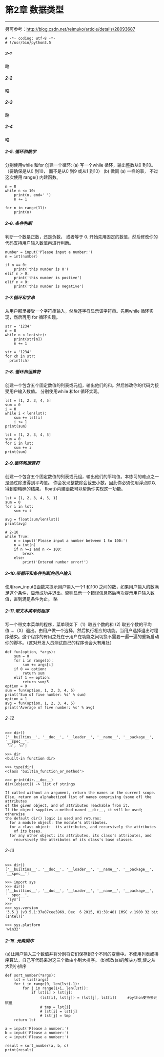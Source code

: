 # 第2章 数据类型

---
另可参考：http://blog.csdn.net/reimuko/article/details/28093687
```
# -*- coding: utf-8 -*-
# !/usr/bin/python3.5
```
##### 2-1
略

##### 2-2
略

##### 2-3
略

##### 2-4
略

##### 2–5. 循环和数字
分别使用while 和for 创建一个循环:
(a) 写一个while 循环，输出整数从0 到10。（要确保是从0 到10， 而不是从0 到9 或从1 到10）
(b) 做同 (a) 一样的事， 不过这次使用 range() 内建函数。
```
n = 0
while n <= 10:
    print(n, end=' ')
    n += 1

for n in range(11):
    print(n)
```
##### 2–6. 条件判断 
判断一个数是正数，还是负数， 或者等于 0. 开始先用固定的数值，然后修改你的代码支持用户输入数值再进行判断。
```
number = input('Please input a number:')
n = int(number)

if n == 0:
    print('this number is 0')
elif n > 0:
    print('this number is postive')
elif n < 0:
    print('this number is negative')
```
##### 2–7.循环和字串 
从用户那里接受一个字符串输入，然后逐字符显示该字符串。先用while 循环实现，然后再用 for 循环实现。
```
str = '1234'
n = 0
while n < len(str):
    print(str[n])
    n += 1

str = '1234'
for ch in str:
  print(ch)
```
##### 2–8. 循环和运算符 
创建一个包含五个固定数值的列表或元组，输出他们的和。然后修改你的代码为接受用户输入数值。 分别使用while 和for 循环实现。
```
lst = [1, 2, 3, 4, 5]
sum = 0
i = 0
while i < len(lst):
    sum += lst[i]
    i += 1
print(sum)

lst = [1, 2, 3, 4, 5]
sum = 0
for i in lst:
    sum += i
print(sum)
```
##### 2–9.循环和运算符 
创建一个包含五个固定数值的列表或元组，输出他们的平均值。本练习的难点之一是通过除法得到平均值。 你会发现整数除会截去小数，因此你必须使用浮点除以得到更精确的结果。 float()内建函数可以帮助你实现这一功能。
```
lst = [1, 2, 3, 4, 5, 1]
sum = 0
for i in lst:
    sum += i

avg = float(sum/len(lst))
print(avg)

# 2-10
while True:
    n = input('Please input a number between 1 to 100:')
    n = int(n)
    if n >=1 and n <= 100:
        break
    else:
        print('Entered number error!')
```
##### 2–10.带循环和条件判断的用户输入 
使用raw_input()函数来提示用户输入一个1 和100 之间的数，如果用户输入的数满足这个条件，显示成功并退出。否则显示一个错误信息然后再次提示用户输入数值，直到满足条件为止。
略

##### 2–11.带文本菜单的程序 
写一个带文本菜单的程序，菜单项如下（1）取五个数的和 (2) 取五个数的平均值....（X）退出。由用户做一个选择，然后执行相应的功能。当用户选择退出时程序结束。这个程序的有用之处在于用户在功能之间切换不需要一遍一遍的重新启动你的脚本。（这对开发人员测试自己的程序也会大有用处）
```
def fun(option, *args):
    sum = 0
    for i in range(5):
        sum += args[i]
    if 0 == option:
        return sum
    elif 1 == option:
        return sum/5
option = 0
sum = fun(option, 1, 2, 3, 4, 5)
print('Sum of five number: %s' % sum)
option = 1
avg = fun(option, 1, 2, 3, 4, 5)
print('Average of five number: %s' % avg)
```
###### 2-12
```
>>> dir()
['__builtins__', '__doc__', '__loader__', '__name__', '__package__', '__spec__',
 'a', 'n']

>>> dir
<built-in function dir>

>>> type(dir)
<class 'builtin_function_or_method'>

>>> print(dir.__doc__)
dir([object]) -> list of strings

If called without an argument, return the names in the current scope.
Else, return an alphabetized list of names comprising (some of) the attributes
of the given object, and of attributes reachable from it.
If the object supplies a method named __dir__, it will be used; otherwise
the default dir() logic is used and returns:
  for a module object: the module's attributes.
  for a class object:  its attributes, and recursively the attributes
    of its bases.
  for any other object: its attributes, its class's attributes, and
    recursively the attributes of its class's base classes.
```
###### 2-13
```
>>> dir()
['__builtins__', '__doc__', '__loader__', '__name__', '__package__', '__spec__']

>>> import sys
>>> dir()
['__builtins__', '__doc__', '__loader__', '__name__', '__package__', '__spec__',
 'sys']
>>>
>>> sys.version
'3.5.1 (v3.5.1:37a07cee5969, Dec  6 2015, 01:38:48) [MSC v.1900 32 bit (Intel)]'

>>> sys.platform
'win32'
```
##### 2–15. 元素排序
(a)让用户输入三个数值并将分别将它们保存到3个不同的变量中。不使用列表或排序算法，自己写代码来对这三个数由小到大排序。
(b)修改(a)的解决方案,使之从大到小排序

```
def sort_number(*args):
    lst = list(args)
    for i in range(0, len(lst)-1):
        for j in range(1+i, len(lst)):
            if lst[i] > lst[j]:
                (lst[i], lst[j]) = (lst[j], lst[i])		#python支持多元赋值
                # tmp = lst[i]
                # lst[i] = lst[j]
                # lst[j] = tmp
    return lst

a = input('Please a number:')
b = input('Please a number:')
c = input('Please a number:')

result = sort_number(a, b, c)
print(result)
```




